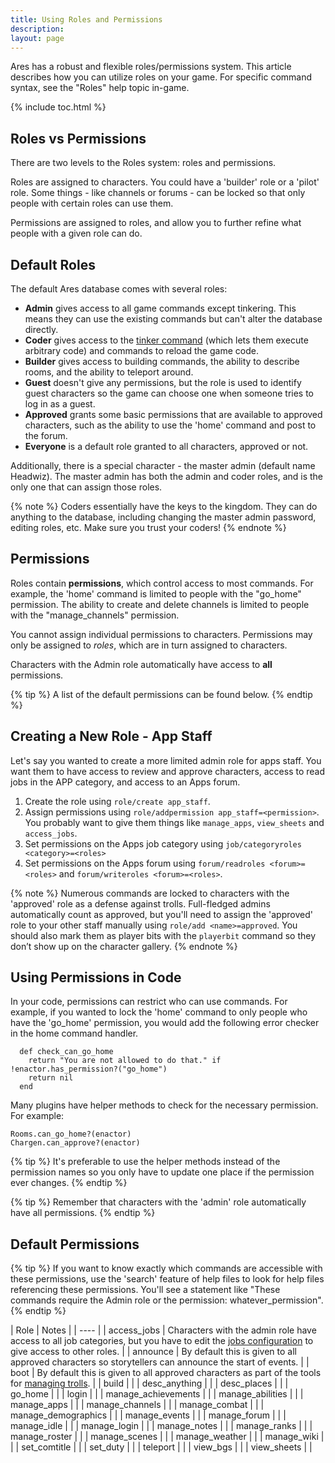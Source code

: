 ```yaml
---
title: Using Roles and Permissions
description: 
layout: page
---
```


Ares has a robust and flexible roles/permissions system.  This article describes how you can utilize roles on your game. For specific command syntax, see the "Roles" help topic in-game.

{% include toc.html %}

## Roles vs Permissions

There are two levels to the Roles system:  roles and permissions.

Roles are assigned to characters.  You could have a 'builder' role or a 'pilot' role.  Some things - like channels or forums - can be locked so that only people with certain roles can use them.

Permissions are assigned to roles, and allow you to further refine what people with a given role can do.  

## Default Roles

The default Ares database comes with several roles:

* **Admin** gives access to all game commands except tinkering.  This means they can use the existing commands but can't alter the database directly.
* **Coder** gives access to the [tinker command](/tutorials/code/tinker.html) (which lets them execute arbitrary code) and commands to reload the game code.
* **Builder** gives access to building commands, the ability to describe rooms, and the ability to teleport around.
* **Guest** doesn't give any permissions, but the role is used to identify guest characters so the game can choose one when someone tries to log in as a guest.
* **Approved** grants some basic permissions that are available to approved characters, such as the ability to use the 'home' command and post to the forum.
* **Everyone** is a default role granted to all characters, approved or not.

Additionally, there is a special character - the master admin (default name Headwiz).  The master admin has both the admin and coder roles, and is the only one that can assign those roles.

{% note %} 
Coders essentially have the keys to the kingdom.  They can do anything to the database, including changing the master admin password, editing roles, etc.  Make sure you trust your coders!
{% endnote %}

## Permissions

Roles contain **permissions**, which control access to most commands.  For example, the 'home' command is limited to people with the "go_home" permission.  The ability to create and delete channels is limited to people with the "manage_channels" permission.   

You cannot assign individual permissions to characters.  Permissions may only be assigned to *roles*, which are in turn assigned to characters.

Characters with the Admin role automatically have access to **all** permissions.

{% tip %} 
A list of the default permissions can be found below.
{% endtip %}

## Creating a New Role - App Staff

Let's say you wanted to create a more limited admin role for apps staff.  You want them to have access to review and approve characters, access to read jobs in the APP category, and access to an Apps forum.

1. Create the role using `role/create app_staff`.
2. Assign permissions using `role/addpermission app_staff=<permission>`.   You probably want to give them things like `manage_apps`, `view_sheets` and `access_jobs`.
3. Set permissions on the Apps job category using `job/categoryroles <category>=<roles>`
4. Set permissions on the Apps forum using `forum/readroles <forum>=<roles>` and `forum/writeroles <forum>=<roles>`.

{% note %} 
Numerous commands are locked to characters with the 'approved' role as a defense against trolls. Full-fledged admins automatically count as approved, but you'll need to assign the 'approved' role to your other staff manually using `role/add <name>=approved`.  You should also mark them as player bits with the `playerbit` command so they don’t show up on the character gallery.
{% endnote %}
  
## Using Permissions in Code

In your code, permissions can restrict who can use commands.  For example, if you wanted to lock the 'home' command to only people who have the 'go_home' permission, you would add the following error checker in the home command handler.

      def check_can_go_home
        return "You are not allowed to do that." if !enactor.has_permission?("go_home")
        return nil
      end

Many plugins have helper methods to check for the necessary permission.  For example:

    Rooms.can_go_home?(enactor)
    Chargen.can_approve?(enactor)

{% tip %} 
It's preferable to use the helper methods instead of the permission names so you only have to update one place if the permission ever changes.
{% endtip %}

{% tip %} 
Remember that characters with the 'admin' role automatically have all permissions.
{% endtip %}

## Default Permissions

{% tip %} 
If you want to know exactly which commands are accessible with these permissions, use the 'search' feature of help files to look for help files referencing these permissions.  You'll see a statement like  "These commands require the Admin role or the permission: whatever_permission".
{% endtip %}

| Role | Notes |
| ---- |
| access_jobs | Characters with the admin role have access to all job categories, but you have to edit the [jobs configuration](/tutorials/config/jobs.html) to give access to other roles. |
| announce | By default this is given to all approved characters so storytellers can announce the start of events. |
| boot | By default this is given to all approved characters as part of the tools for [managing trolls](/tutorials/manage/trolls.html). |
| build | |
| desc_anything | |
| desc_places | | 
| go_home | |
| login | |
| manage_achievements | |
| manage_abilities | |
| manage_apps | |
| manage_channels | |
| manage_combat | |
| manage_demographics | |
| manage_events | |
| manage_forum | |
| manage_idle | |
| manage_login | |
| manage_notes | |
| manage_ranks | |
| manage_roster | |
| manage_scenes | |
| manage_weather | |
| manage_wiki | |
| set_comtitle | |
| set_duty | |
| teleport | |
| view_bgs | |
| view_sheets | |

